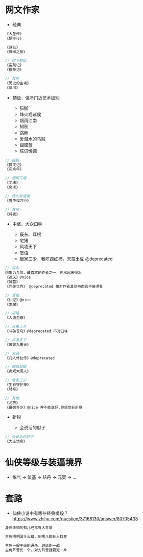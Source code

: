 # 网文作家

- 经典

```js
《大圣传》
《悟空传》

《诛仙》
《缥缈之旅》

// 树下野狐
《蛮荒记》
《搜神记》

// 其他
《历史的尘埃》
《紫川》
```

- 顶级，偏冷门近艺术级别

    - 猫腻
    - 烽火戏诸侯
    - 烟雨江南 
    - 知秋 
    - 跳舞
    - 爱潜水的乌贼
    - 蝴蝶蓝
    - 陈词懒调

```js
// 猫腻
《择天记》
《庆余年》

// 烟雨江南
《尘缘》
《亵渎》

// 烽火戏诸侯
《雪中悍刀行》

// 其他
《将夜》
```

- 中坚，大众口味

    - 辰东、耳根
    - 宅猪
    - 风凌天下
    - 忘语
    - 唐家三少，我吃西红柿，天蚕土豆 @deprecated

```js
// 辰东 
想象力与坑，最喜欢的作者之一，但水起来很水
《遮天》@nice
《神墓》
《完美世界》 @deprecated 相对作者其他书而言不值得看

// 耳根
《仙逆》@nice
《求魔》

// 宅猪
《人道至尊》

// 天蚕土豆
《斗破苍穹》@deprecated 不对口味

// 风凌天下 
《傲世九重天》

// 忘语
《凡人修仙传》@deprecated

// 贼眉鼠眼
《贞观大闲人》

// 唐家三少
《生肖守护神》
《琴帝》

// 其他
《龙族》
《最强弃少》@nice 并不能说好,但感觉有新意
```

- 新锐

    - 会说话的肘子

```js
// 会说话的肘子
《大王饶命》
```    

# 仙侠等级与装逼境界

- 练气 -> 筑基 -> 结丹 -> 元婴 -> ...

# 套路

- 仙侠小说中有哪些经典桥段？https://www.zhihu.com/question/37166130/answer/80705438

```js
身世未知的孤儿经常有大背景

主角明明没什么错，到哪儿都有人找茬

主角一般平级能通杀，越级能一战
主角阵营死一个，对方阵营就要死一片
```